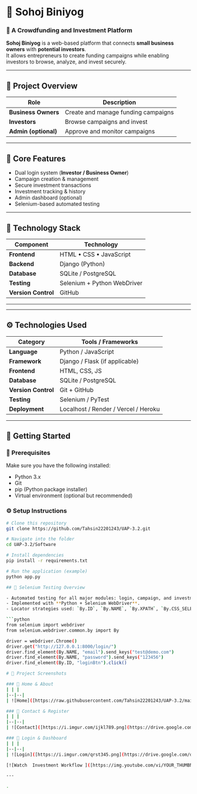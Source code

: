 # 💼 Sohoj Biniyog

### 🏦 A Crowdfunding and Investment Platform

**Sohoj Biniyog** is a web-based platform that connects **small business owners** with **potential investors**.  
It allows entrepreneurs to create funding campaigns while enabling investors to browse, analyze, and invest securely.

---

## 🧩 Project Overview

| Role | Description |
|------|--------------|
| **Business Owners** | Create and manage funding campaigns |
| **Investors** | Browse campaigns and invest |
| **Admin (optional)** | Approve and monitor campaigns |

---

## 🚀 Core Features

- Dual login system (**Investor / Business Owner**)
- Campaign creation & management
- Secure investment transactions
- Investment tracking & history
- Admin dashboard (optional)
- Selenium-based automated testing

---

## 🧠 Technology Stack

| Component | Technology |
|------------|-------------|
| **Frontend** | HTML • CSS • JavaScript |
| **Backend** | Django (Python) |
| **Database** | SQLite / PostgreSQL |
| **Testing** | Selenium + Python WebDriver |
| **Version Control** | GitHub |

---

---

## ⚙️ Technologies Used

| Category | Tools / Frameworks |
|-----------|--------------------|
| **Language** | Python / JavaScript |
| **Framework** | Django / Flask (if applicable) |
| **Frontend** | HTML, CSS, JS |
| **Database** | SQLite / PostgreSQL |
| **Version Control** | Git + GitHub |
| **Testing** | Selenium / PyTest |
| **Deployment** | Localhost / Render / Vercel / Heroku |

---

## 🚀 Getting Started

### 🔧 Prerequisites
Make sure you have the following installed:
- Python 3.x
- Git
- pip (Python package installer)
- Virtual environment (optional but recommended)

### ⚙️ Setup Instructions

```bash
# Clone this repository
git clone https://github.com/Tahsin22201243/UAP-3.2.git

# Navigate into the folder
cd UAP-3.2/Software

# Install dependencies
pip install -r requirements.txt

# Run the application (example)
python app.py

## 🧪 Selenium Testing Overview

- Automated testing for all major modules: login, campaign, and investment.
- Implemented with **Python + Selenium WebDriver**.
- Locator strategies used: `By.ID`, `By.NAME`, `By.XPATH`, `By.CSS_SELECTOR`.

```python
from selenium import webdriver
from selenium.webdriver.common.by import By

driver = webdriver.Chrome()
driver.get("http://127.0.0.1:8000/login/")
driver.find_element(By.NAME, "email").send_keys("test@demo.com")
driver.find_element(By.NAME, "password").send_keys("123456")
driver.find_element(By.ID, "loginBtn").click()

# 📸 Project Screenshots

### 🧩 Home & About
| | |
|--|--|
| ![Home]([https://raw.githubusercontent.com/Tahsin22201243/UAP-3.2/main/Software/InvestPic/Home.jpeg](https://drive.google.com/drive/u/0/folders/1Sa8eomEN0FlsmqAIXfsCeJ0IU0l3Q25B)) | ![About]([https://i.imgur.com/efgh456.png](https://drive.google.com/drive/u/0/folders/1Sa8eomEN0FlsmqAIXfsCeJ0IU0l3Q25B)) |

### 🧩 Contact & Register
| | |
|--|--|
| ![Contact]([https://i.imgur.com/ijkl789.png](https://drive.google.com/drive/u/0/folders/1Sa8eomEN0FlsmqAIXfsCeJ0IU0l3Q25B)) | ![Register]([https://i.imgur.com/mnop012.png](https://drive.google.com/drive/u/0/folders/1Sa8eomEN0FlsmqAIXfsCeJ0IU0l3Q25B)) |

### 🧩 Login & Dashboard
| | |
|--|--|
| ![Login]([https://i.imgur.com/qrst345.png](https://drive.google.com/drive/u/0/folders/1Sa8eomEN0FlsmqAIXfsCeJ0IU0l3Q25B)) | ![Dashboard]([https://i.imgur.com/uvwx678.png](https://drive.google.com/drive/u/0/folders/1Sa8eomEN0FlsmqAIXfsCeJ0IU0l3Q25B)) |

[![Watch  Investment Workflow ]([https://img.youtube.com/vi/YOUR_THUMBNAIL_CODE/0.jpg)](https://drive.google.com/file/d/1AbCdEfGHIJKLmnopQRsTuVWxyz12345/view?usp=sharing](https://drive.google.com/drive/u/0/folders/1Sa8eomEN0FlsmqAIXfsCeJ0IU0l3Q25B))

---

.

